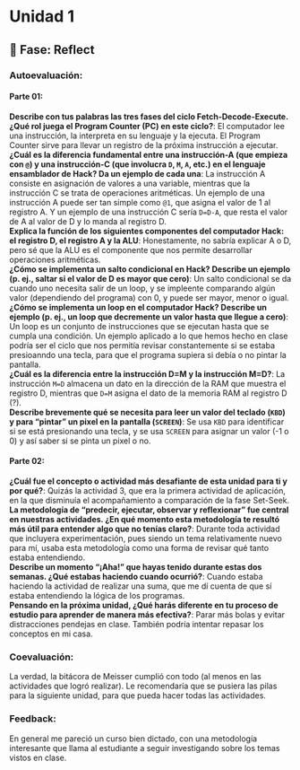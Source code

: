 # Unidad 1

## 🤔 Fase: Reflect

### Autoevaluación:
#### Parte 01:  
**Describe con tus palabras las tres fases del ciclo Fetch-Decode-Execute. ¿Qué rol juega el Program Counter (PC) en este ciclo?**: El computador lee una instrucción, la interpreta en su lenguaje y la ejecuta. El Program Counter sirve para llevar un registro de la próxima instrucción a ejecutar.  
**¿Cuál es la diferencia fundamental entre una instrucción-A (que empieza con `@`) y una instrucción-C (que involucra `D`, `M`, `A`, etc.) en el lenguaje ensamblador de Hack? Da un ejemplo de cada una**: La instrucción A consiste en asignación de valores a una variable, mientras que la instrucción C se trata de operaciones aritméticas. Un ejemplo de una instrucción A puede ser tan simple como `@1`, que asigna el valor de 1 al registro A. Y un ejemplo de una instrucción C sería `D=D-A`, que resta el valor de A al valor de D y lo manda al registro D.  
**Explica la función de los siguientes componentes del computador Hack: el registro D, el registro A y la ALU**: Honestamente, no sabría explicar A o D, pero sé que la ALU es el componente que nos permite desarrollar operaciones aritméticas.  
**¿Cómo se implementa un salto condicional en Hack? Describe un ejemplo (p. ej., saltar si el valor de D es mayor que cero)**: Un salto condicional se da cuando uno necesita salir de un loop, y se impleente comparando algún valor (dependiendo del programa) con 0, y puede ser mayor, menor o igual.  
**¿Cómo se implementa un loop en el computador Hack? Describe un ejemplo (p. ej., un loop que decremente un valor hasta que llegue a cero)**: Un loop es un conjunto de instrucciones que se ejecutan hasta que se cumpla una condición. Un ejemplo aplicado a lo que hemos hecho en clase podría ser el ciclo que nos permitía revisar constantemente si se estaba presioanndo una tecla, para que el programa supiera si debía o no pintar la pantalla.  
**¿Cuál es la diferencia entre la instrucción D=M y la instrucción M=D?**: La instrucción `M=D` almacena un dato en la dirección de la RAM que muestra el registro D, mientras que `D=M` asigna el dato de la memoria RAM al registro D (?).  
**Describe brevemente qué se necesita para leer un valor del teclado (`KBD`) y para “pintar” un pixel en la pantalla (`SCREEN`)**: Se usa `KBD` para identificar si se está presionando una tecla, y se usa `SCREEN` para asignar un valor (-1 o 0) y así saber si se pinta un pixel o no.

#### Parte 02:  
**¿Cuál fue el concepto o actividad más desafiante de esta unidad para ti y por qué?**: Quizás la actividad 3, que era la primera actividad de aplicación, en la que disminuía el acompañamiento a comparación de la fase Set-Seek.  
**La metodología de “predecir, ejecutar, observar y reflexionar” fue central en nuestras actividades. ¿En qué momento esta metodología te resultó más útil para entender algo que no tenías claro?**: Durante toda actividad que incluyera experimentación, pues siendo un tema relativamente nuevo para mí, usaba esta metodología como una forma de revisar qué tanto estaba entendiendo.  
**Describe un momento “¡Aha!” que hayas tenido durante estas dos semanas. ¿Qué estabas haciendo cuando ocurrió?**: Cuando estaba haciendo la actividad de realizar una suma, que me dí cuenta de que sí estaba entendiendo la lógica de los programas.  
**Pensando en la próxima unidad, ¿Qué harás diferente en tu proceso de estudio para aprender de manera más efectiva?**: Parar más bolas y evitar distracciones pendejas en clase. También podría intentar repasar los conceptos en mi casa.  

### Coevaluación:  
La verdad, la bitácora de Meisser cumplió con todo (al menos en las actividades que logró realizar). Le recomendaría que se pusiera las pilas para la siguiente unidad, para que pueda hacer todas las actividades.  

### Feedback:  
En general me pareció un curso bien dictado, con una metodología interesante que llama al estudiante a seguir investigando sobre los temas vistos en clase.
